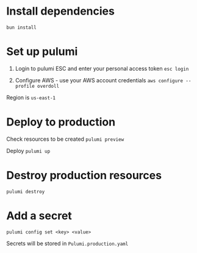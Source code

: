 # Install dependencies

`bun install`

# Set up pulumi

1. Login to pulumi ESC and enter your personal access token
`esc login`

2. Configure AWS - use your AWS account credentials
`aws configure --profile overdoll`

Region is `us-east-1`

# Deploy to production

Check resources to be created
`pulumi preview`

Deploy
`pulumi up`


# Destroy production resources

`pulumi destroy`


# Add a secret

`pulumi config set <key> <value>`

Secrets will be stored in `Pulumi.production.yaml`